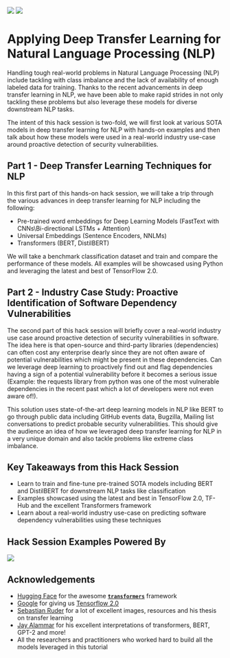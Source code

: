 ![](https://i.imgur.com/lzJdggI.png)
![](https://i.imgur.com/4PxqDeW.png)

# Applying Deep Transfer Learning for Natural Language Processing (NLP)

Handling tough real-world problems in Natural Language Processing (NLP) include tackling with class imbalance and the lack of availability of enough labeled data for training. Thanks to the recent advancements in deep transfer learning in NLP, we have been able to make rapid strides in not only tackling these problems but also leverage these models for diverse downstream NLP tasks.

The intent of this hack session is two-fold, we will first look at various SOTA models in deep transfer learning for NLP with hands-on examples and then talk about how these models were used in a real-world industry use-case around proactive detection of security vulnerabilities.

## Part 1 - Deep Transfer Learning Techniques for NLP

In this first part of this hands-on hack session, we will take a trip through the various advances in deep transfer learning for NLP including the following:

- Pre-trained word embeddings for Deep Learning Models (FastText with CNNs\Bi-directional LSTMs + Attention)
- Universal Embeddings (Sentence Encoders, NNLMs)
- Transformers (BERT, DistilBERT)

We will take a benchmark classification dataset and train and compare the performance of these models. All examples will be showcased using Python and leveraging the latest and best of TensorFlow 2.0.

## Part 2 - Industry Case Study: Proactive Identification of Software Dependency Vulnerabilities

The second part of this hack session will briefly cover a real-world industry use case around proactive detection of security vulnerabilities in software. The idea here is that open-source and third-party libraries (dependencies) can often cost any enterprise dearly since they are not often aware of potential vulnerabilities which might be present in these dependencies. Can we leverage deep learning to proactively find out and flag dependencies having a sign of a potential vulnerability before it becomes a serious issue (Example: the requests library from python was one of the most vulnerable dependencies in the recent past which a lot of developers were not even aware of!).

This solution uses state-of-the-art deep learning models in NLP like BERT to go through public data including GitHub events data, Bugzilla, Mailing list conversations to predict probable security vulnerabilities. This should give the audience an idea of how we leveraged deep transfer learning for NLP in a very unique domain and also tackle problems like extreme class imbalance.


## Key Takeaways from this Hack Session
- Learn to train and fine-tune pre-trained SOTA models including BERT and DistilBERT for downstream NLP tasks like classification
- Examples showcased using the latest and best in TensorFlow 2.0, TF-Hub and the excellent Transformers framework
- Learn about a real-world industry use-case on predicting software dependency vulnerabilities using these techniques


## Hack Session Examples Powered By
![](https://i.imgur.com/WTbqmnR.png)

## Acknowledgements

- [Hugging Face](https://huggingface.co/) for the awesome [__`transformers`__](https://github.com/huggingface/transformers) framework
- [Google](https://about.google/) for giving us [Tensorflow 2.0](https://www.tensorflow.org/)
- [Sebastian Ruder](http://ruder.io/) for a lot of excellent images, resources and his thesis on transfer learning
- [Jay Alammar](http://jalammar.github.io/) for his excellent interpretations of transformers, BERT, GPT-2 and more!
- All the researchers and practitioners who worked hard to build all the models leveraged in this tutorial
